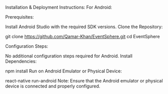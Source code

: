 Installation & Deployment Instructions:
For Android:

Prerequisites:

Install Android Studio with the required SDK versions.
Clone the Repository:

git clone https://github.com/Qamar-Khan/EventSphere.git
cd EventSphere


Configuration Steps:

No additional configuration steps required for Android.
Install Dependencies:

npm install
Run on Android Emulator or Physical Device:

react-native run-android
Note: Ensure that the Android emulator or physical device is connected and properly configured.

